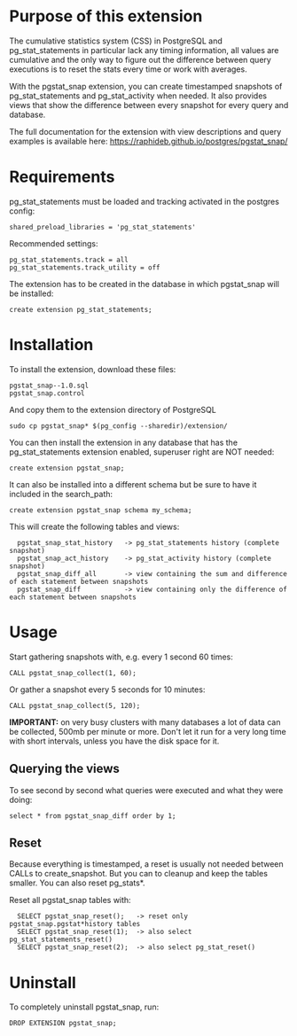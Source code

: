 # Purpose of this extension
The cumulative statistics system (CSS) in PostgreSQL and pg_stat_statements in particular lack any timing information, all values are cumulative and the only way to figure out the difference between query executions is to reset the stats every time or work with averages. 

With the pgstat_snap extension, you can create timestamped snapshots of pg_stat_statements and pg_stat_activity when needed. It also provides views that show the difference between every snapshot for every query and database. 

The full documentation for the extension with view descriptions and query examples is available here: https://raphideb.github.io/postgres/pgstat_snap/

# Requirements
pg_stat_statements must be loaded and tracking activated in the postgres config:  
```
shared_preload_libraries = 'pg_stat_statements'
```
Recommended settings:  
```
pg_stat_statements.track = all  
pg_stat_statements.track_utility = off
```
The extension has to be created in the database in which pgstat_snap will be installed:
```
create extension pg_stat_statements;
```
# Installation
To install the extension, download these files:
```
pgstat_snap--1.0.sql
pgstat_snap.control
```
And copy them to the extension directory of PostgreSQL
```
sudo cp pgstat_snap* $(pg_config --sharedir)/extension/
```
You can then install the extension in any database that has the pg_stat_statements extension enabled, superuser right are NOT needed:
```
create extension pgstat_snap;
```
It can also be installed into a different schema but be sure to have it included in the search_path:
```
create extension pgstat_snap schema my_schema;
```
This will create the following tables and views:
```
  pgstat_snap_stat_history   -> pg_stat_statements history (complete snapshot)
  pgstat_snap_act_history    -> pg_stat_activity history (complete snapshot)
  pgstat_snap_diff_all       -> view containing the sum and difference of each statement between snapshots
  pgstat_snap_diff           -> view containing only the difference of each statement between snapshots
```
# Usage
Start gathering snapshots with, e.g. every 1 second 60 times:
```
CALL pgstat_snap_collect(1, 60);
```
Or gather a snapshot every 5 seconds for 10 minutes:
```
CALL pgstat_snap_collect(5, 120);
```
**IMPORTANT:** on very busy clusters with many databases a lot of data can be collected, 500mb per minute or more. Don't let it run for a very long time with short intervals, unless you have the disk space for it.

## Querying the views
To see second by second what queries were executed and what they were doing:
```
select * from pgstat_snap_diff order by 1;
```
## Reset
Because everything is timestamped, a reset is usually not needed between CALLs to create_snapshot. But you can to cleanup and keep the tables smaller. You can also reset pg_stats*.

Reset all pgstat_snap tables with:
```
  SELECT pgstat_snap_reset();   -> reset only pgstat_snap.pgstat*history tables
  SELECT pgstat_snap_reset(1);  -> also select pg_stat_statements_reset()
  SELECT pgstat_snap_reset(2);  -> also select pg_stat_reset()
```
# Uninstall
To completely uninstall pgstat_snap, run:
```
DROP EXTENSION pgstat_snap;
```
